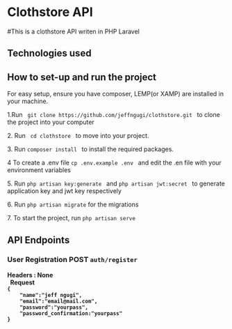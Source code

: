 <h1> Clothstore API </h1>
#This is a clothstore API writen in PHP Laravel

<h2> Technologies used </h2>


<h2>How to set-up and run the project </h2>
For easy setup, ensure you have composer, LEMP(or XAMP) are installed in your machine. 
<p>1.Run <code> git clone https://github.com/jeffngugi/clothstore.git </code> to clone the project into your computer
<p>2. Run <code> cd clothstore </code> to move into your project.
<p>3. Run <code>composer install </code> to install the required packages.</p>
<p>4 To create a .env file <code>cp .env.example .env </code> and edit the .en file with your environment variables </p> 
<p>5. Run <code>php artisan key:generate </code> and <code>php artisan jwt:secret </code> to generate application key and jwt key respectively</p>
<p>6. Run <code>php artisan migrate</code> for the migrations </p>
<p>7. To start the project, run <code>php artisan serve</code> </p>



<h2>API Endpoints </h2>
<h3>User Registration <b>POST <code>auth/register</code></h3>
<p>Headers : None <br />
&nbsp; <b> Request </b> <br />
<code>{
    "name":"jeff ngugi",
    "email":"email@mail.com",
    "password":"yourpass",
    "password_confirmation:"yourpass"
}
</code>
<br />

